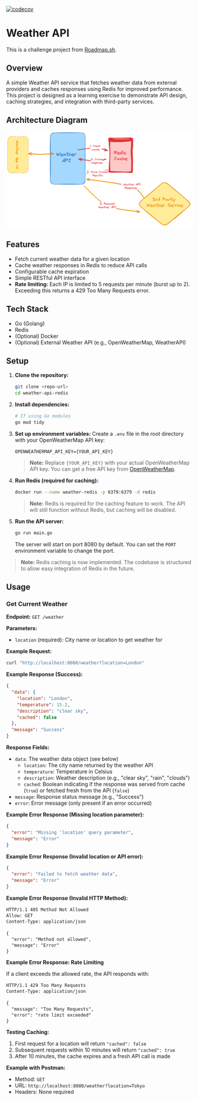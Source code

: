 [![codecov](https://codecov.io/gh/fakhrymubarak/weather-api-redis/branch/master/graph/badge.svg)](https://codecov.io/gh/fakhrymubarak/weather-api-redis)

# Weather API

This is a challenge project from [Roadmap.sh](https://roadmap.sh/projects/weather-api-wrapper-service).

## Overview
A simple Weather API service that fetches weather data from external providers and caches responses using Redis for improved performance. This project is designed as a learning exercise to demonstrate API design, caching strategies, and integration with third-party services.

## Architecture Diagram
![Architecture Diagram](assets/arch-diagrams.png)

## Features
- Fetch current weather data for a given location
- Cache weather responses in Redis to reduce API calls
- Configurable cache expiration
- Simple RESTful API interface
- **Rate limiting:** Each IP is limited to 5 requests per minute (burst up to 2). Exceeding this returns a 429 Too Many Requests error.

## Tech Stack
- Go (Golang)
- Redis
- (Optional) Docker
- (Optional) External Weather API (e.g., OpenWeatherMap, WeatherAPI)

## Setup
1. **Clone the repository:**
   ```sh
   git clone <repo-url>
   cd weather-api-redis
   ```
2. **Install dependencies:**
   ```sh
   # If using Go modules
   go mod tidy
   ```
3. **Set up environment variables:**
   Create a `.env` file in the root directory with your OpenWeatherMap API key:
   ```
   OPENWEATHERMAP_API_KEY={YOUR_API_KEY}
   ```
   > **Note:** Replace `{YOUR_API_KEY}` with your actual OpenWeatherMap API key. You can get a free API key from [OpenWeatherMap](https://openweathermap.org/api).

4. **Run Redis (required for caching):**
   ```sh
   docker run --name weather-redis -p 6379:6379 -d redis
   ```
   > **Note:** Redis is required for the caching feature to work. The API will still function without Redis, but caching will be disabled.

5. **Run the API server:**
   ```sh
   go run main.go
   ```
   The server will start on port 8080 by default. You can set the `PORT` environment variable to change the port.

> **Note:** Redis caching is now implemented. The codebase is structured to allow easy integration of Redis in the future.

## Usage

### Get Current Weather

**Endpoint:** `GET /weather`

**Parameters:**
- `location` (required): City name or location to get weather for

**Example Request:**
```bash
curl "http://localhost:8080/weather?location=London"
```

**Example Response (Success):**
```json
{
  "data": {
    "location": "London",
    "temperature": 15.2,
    "description": "clear sky",
    "cached": false
  },
  "message": "Success"
}
```

**Response Fields:**
- `data`: The weather data object (see below)
  - `location`: The city name returned by the weather API
  - `temperature`: Temperature in Celsius
  - `description`: Weather description (e.g., "clear sky", "rain", "clouds")
  - `cached`: Boolean indicating if the response was served from cache (`true`) or fetched fresh from the API (`false`)
- `message`: Response status message (e.g., "Success")
- `error`: Error message (only present if an error occurred)

**Example Error Response (Missing location parameter):**
```json
{
  "error": "Missing 'location' query parameter",
  "message": "Error"
}
```

**Example Error Response (Invalid location or API error):**
```json
{
  "error": "Failed to fetch weather data",
  "message": "Error"
}
```

**Example Error Response (Invalid HTTP Method):**
```
HTTP/1.1 405 Method Not Allowed
Allow: GET
Content-Type: application/json

{
  "error": "Method not allowed",
  "message": "Error"
}
```

**Example Error Response: Rate Limiting**

If a client exceeds the allowed rate, the API responds with:

```
HTTP/1.1 429 Too Many Requests
Content-Type: application/json

{
  "message": "Too Many Requests",
  "error": "rate limit exceeded"
}
```

**Testing Caching:**
1. First request for a location will return `"cached": false`
2. Subsequent requests within 10 minutes will return `"cached": true`
3. After 10 minutes, the cache expires and a fresh API call is made

**Example with Postman:**
- Method: `GET`
- URL: `http://localhost:8080/weather?location=Tokyo`
- Headers: None required